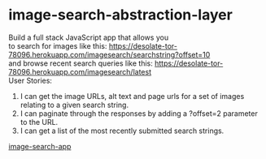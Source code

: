 # image-search-abstraction-layer
Build a full stack JavaScript app that allows you\
to search for images like this: https://desolate-tor-78096.herokuapp.com/imagesearch/searchstring?offset=10 \
and browse recent search queries like this: https://desolate-tor-78096.herokuapp.com/imagesearch/latest \
User Stories:
1. I can get the image URLs, alt text and page urls for a set of images relating to a given search string.
2. I can paginate through the responses by adding a ?offset=2 parameter to the URL.
3. I can get a list of the most recently submitted search strings.


[image-search-app](https://fhirt-image-search-abstraction.herokuapp.com/)
